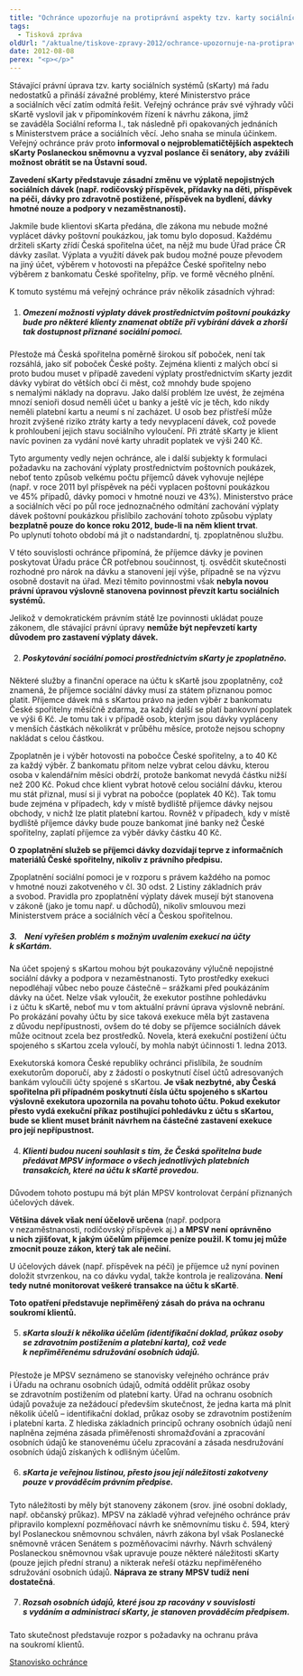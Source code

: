 ```yaml
---
title: "Ochránce upozorňuje na protiprávní aspekty tzv. karty sociálních systémů (sKarty)"
tags:
  - Tisková zpráva
oldUrl: "/aktualne/tiskove-zpravy-2012/ochrance-upozornuje-na-protipravni-aspekty-tzv-karty-socialnich-systemu-skarty"
date: 2012-08-08
perex: "<p></p>"
---
```


<!-- imported from the old website -->

<p>Stávající právní úprava tzv. karty sociálních systémů (sKarty) má řadu nedostatků a přináší závažné problémy, které Ministerstvo práce a sociálních věcí zatím odmítá řešit. Veřejný ochránce práv své výhrady vůči sKartě vyslovil jak v připomínkovém řízení k návrhu zákona, jímž se zaváděla Sociální reforma I., tak následně při opakovaných jednáních s Ministerstvem práce a sociálních věcí. Jeho snaha se minula účinkem. Veřejný ochránce práv proto <strong>informoval o nejproblematičtějších aspektech sKarty Poslaneckou sněmovnu a vyzval poslance či senátory, aby zvážili možnost obrátit se na Ústavní soud.</strong></p><p><strong>Zavedení sKarty představuje zásadní změnu ve výplatě nepojistných sociálních dávek (např. rodičovský příspěvek, přídavky na děti, příspěvek na péči, dávky pro zdravotně postižené, příspěvek na bydlení, dávky hmotné nouze a podpory v nezaměstnanosti).</strong> </p><p>Jakmile bude klientovi sKarta předána, dle zákona mu nebude možné vyplácet dávky poštovní poukázkou, jak tomu bylo doposud. Každému držiteli sKarty zřídí Česká spořitelna účet, na nějž mu bude Úřad práce ČR dávky zasílat. Výplata a využití dávek pak budou možné pouze převodem na jiný účet, výběrem v hotovosti na přepážce České spořitelny nebo výběrem z bankomatu České spořitelny, příp. ve formě věcného plnění. </p><p>K tomuto systému má veřejný ochránce práv několik zásadních výhrad:</p><ol start="1" type="1"><li><h5>Omezení možnosti výplaty dávek prostřednictvím poštovní poukázky bude pro některé klienty znamenat obtíže při vybírání dávek a zhorší tak dostupnost přiznané sociální pomoci.</h5></li></ol><p>Přestože má Česká spořitelna poměrně širokou síť poboček, není tak rozsáhlá, jako síť poboček České pošty. Zejména klienti z malých obcí si proto budou muset v případě zavedení výplaty prostřednictvím sKarty jezdit dávky vybírat do větších obcí či měst, což mnohdy bude spojeno s nemalými náklady na dopravu. Jako další problém lze uvést, že zejména mnozí senioři dosud neměli účet u banky a ještě víc je těch, kdo nikdy neměli platební kartu a neumí s ní zacházet. U osob bez přístřeší může hrozit zvýšené riziko ztráty karty a tedy nevyplacení dávek, což povede k prohloubení jejich stavu sociálního vyloučení. Při ztrátě sKarty je klient navíc povinen za vydání nové karty uhradit poplatek ve výši 240 Kč.</p><p>Tyto argumenty vedly nejen ochránce, ale i další subjekty k formulaci požadavku na zachování výplaty prostřednictvím poštovních poukázek, neboť tento způsob velkému počtu příjemců dávek vyhovuje nejlépe (např. v roce 2011 byl příspěvek na péči vyplacen poštovní poukázkou ve 45% případů, dávky pomoci v hmotné nouzi ve 43%). Ministerstvo práce a sociálních věcí po půl roce jednoznačného odmítání zachování výplaty dávek poštovní poukázkou přislíbilo zachování tohoto způsobu výplaty <strong>bezplatně pouze do konce roku 2012, bude-li na něm klient trvat</strong>. Po uplynutí tohoto období má jít o nadstandardní, tj. zpoplatněnou službu.</p><p>V této souvislosti ochránce připomíná, že příjemce dávky je povinen poskytovat Úřadu práce ČR potřebnou součinnost, tj. osvědčit skutečnosti rozhodné pro nárok na dávku a stanovení její výše, případně se na výzvu osobně dostavit na úřad. Mezi těmito povinnostmi však <strong>nebyla novou právní úpravou výslovně stanovena povinnost převzít kartu sociálních systémů.</strong></p><p>Jelikož v demokratickém právním státě lze povinnosti ukládat pouze zákonem, dle stávající právní úpravy <strong>nemůže být nepřevzetí karty důvodem pro zastavení výplaty dávek.</strong></p><ol start="2" type="1"><li><h5>Poskytování sociální pomoci prostřednictvím sKarty je zpoplatněno. </h5></li></ol><p>Některé služby a finanční operace na účtu k sKartě jsou zpoplatněny, což znamená, že příjemce sociální dávky musí za státem přiznanou pomoc platit. Příjemce dávek má s sKartou právo na jeden výběr z bankomatu České spořitelny měsíčně zdarma, za každý další se platí bankovní poplatek ve výši 6 Kč. Je tomu tak i v případě osob, kterým jsou dávky vypláceny v menších částkách několikrát v průběhu měsíce, protože nejsou schopny nakládat s celou částkou. </p><p>Zpoplatněn je i výběr hotovosti na pobočce České spořitelny, a to 40 Kč za každý výběr. Z bankomatu přitom nelze vybrat celou dávku, kterou osoba v kalendářním měsíci obdrží, protože bankomat nevydá částku nižší než 200 Kč. Pokud chce klient vybrat hotově celou sociální dávku, kterou mu stát přiznal, musí si ji vybrat na pobočce (poplatek 40 Kč). Tak tomu bude zejména v případech, kdy v místě bydliště příjemce dávky nejsou obchody, v nichž lze platit platební kartou. Rovněž v případech, kdy v místě bydliště příjemce dávky bude pouze bankomat jiné banky než České spořitelny, zaplatí příjemce za výběr dávky částku 40 Kč.</p><p><strong>O zpoplatnění služeb se příjemci dávky dozvídají teprve z informačních materiálů České spořitelny, nikoliv z právního předpisu.</strong> </p><p>Zpoplatnění sociální pomoci je v rozporu s právem každého na pomoc v hmotné nouzi zakotveného v čl. 30 odst. 2 Listiny základních práv a svobod. Pravidla pro zpoplatnění výplaty dávek musejí být stanovena v zákoně (jako je tomu např. u důchodů), nikoliv smlouvou mezi Ministerstvem práce a sociálních věcí a Českou spořitelnou. </p><h5>3.    Není vyřešen problém s možným uvalením exekucí na účty k sKartám.</h5><p>Na účet spojený s sKartou mohou být poukazovány výlučně nepojistné sociální dávky a podpora v nezaměstnanosti. Tyto prostředky exekuci nepodléhají vůbec nebo pouze částečně – srážkami před poukázáním dávky na účet. Nelze však vyloučit, že exekutor postihne pohledávku i z účtu k sKartě, neboť mu v tom aktuální právní úprava výslovně nebrání. Po prokázání povahy účtu by sice taková exekuce měla být zastavena z důvodu nepřípustnosti, ovšem do té doby se příjemce sociálních dávek může ocitnout zcela bez prostředků. Novela, která exekuční postižení účtu spojeného s sKartou zcela vyloučí, by mohla nabýt účinnosti 1. ledna 2013.</p><p>Exekutorská komora České republiky ochránci přislíbila, že soudním exekutorům doporučí, aby z žádostí o poskytnutí čísel účtů adresovaných bankám vyloučili účty spojené s sKartou. <strong>Je však nezbytné, aby Česká spořitelna při případném poskytnutí čísla účtu spojeného s sKartou výslovně exekutora upozornila na povahu tohoto účtu. Pokud exekutor přesto vydá exekuční příkaz postihující pohledávku z účtu s sKartou, bude se klient muset bránit návrhem na částečné zastavení exekuce pro její nepřípustnost.</strong></p><ol start="4" type="1"><li><h5>Klienti budou nuceni souhlasit s tím, že Česká spořitelna bude předávat MPSV informace o všech jednotlivých platebních transakcích, které na účtu k sKartě provedou.</h5></li></ol><p>Důvodem tohoto postupu má být plán MPSV kontrolovat čerpání přiznaných účelových dávek. </p><p><strong>Většina dávek však není účelově určena</strong> (např. podpora v nezaměstnanosti, rodičovský příspěvek aj.) <strong>a MPSV není oprávněno u nich zjišťovat, k jakým účelům příjemce peníze použil. K tomu jej může zmocnit pouze zákon, který tak ale nečiní.</strong></p><p>U účelových dávek (např. příspěvek na péči) je příjemce už nyní povinen doložit stvrzenkou, na co dávku vydal, takže kontrola je realizována. <strong>Není tedy nutné monitorovat veškeré transakce na účtu k sKartě</strong>.</p><p><strong>Toto opatření představuje nepřiměřený zásah do práva na ochranu soukromí klientů.</strong></p><ol start="5" type="1"><li><h5>sKarta slouží k několika účelům (identifikační doklad, průkaz osoby se zdravotním postižením a platební karta), což vede k nepřiměřenému sdružování osobních údajů. </h5></li></ol><p>Přestože je MPSV seznámeno se stanovisky veřejného ochránce práv i Úřadu na ochranu osobních údajů, odmítá oddělit průkaz osoby se zdravotním postižením od platební karty. Úřad na ochranu osobních údajů považuje za nežádoucí především skutečnost, že jedna karta má plnit několik účelů – identifikační doklad, průkaz osoby se zdravotním postižením i platební karta. Z hlediska základních principů ochrany osobních údajů není naplněna zejména zásada přiměřenosti shromažďování a zpracování osobních údajů ke stanovenému účelu zpracování a zásada nesdružování osobních údajů získaných k odlišným účelům. </p><ol start="6" type="1"><li><h5>sKarta je veřejnou listinou, přesto jsou její náležitosti zakotveny pouze v prováděcím právním předpise.</h5></li></ol><p>Tyto náležitosti by měly být stanoveny zákonem (srov. jiné osobní doklady, např. občanský průkaz). MPSV na základě výhrad veřejného ochránce práv připravilo komplexní pozměňovací návrh ke sněmovnímu tisku č. 594, který byl Poslaneckou sněmovnou schválen, návrh zákona byl však Poslanecké sněmovně vrácen Senátem s pozměňovacími návrhy. Návrh schválený Poslaneckou sněmovnou však upravuje pouze některé náležitosti sKarty (pouze jejich přední stranu) a nikterak neřeší otázku nepřiměřeného sdružování osobních údajů. <strong>Náprava ze strany MPSV tudíž není dostatečná</strong>.</p><ol start="7" type="1"><li><h5>Rozsah osobních údajů, které jsou zp racovány v souvislosti s vydáním a administrací sKarty, je stanoven prováděcím předpisem. </h5></li></ol><p>Tato skutečnost představuje rozpor s požadavky na ochranu práva na soukromí klientů.</p><p></p><p><a href="/uploads-import/STANOVISKA/socialni_zabezpeceni/Socialni_pomoc/pomoc_v_hmotne_nouzi/SZD-5-2012-sKarta.pdf" target="_blank">Stanovisko ochránce</a></p>
